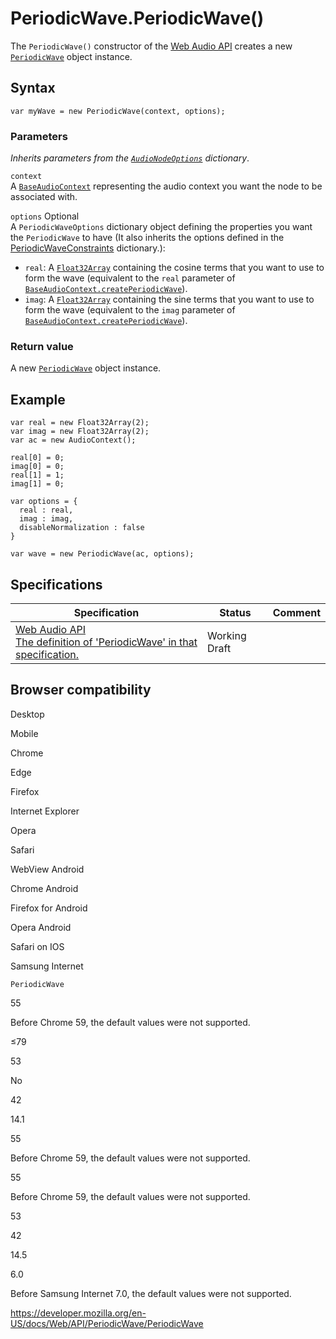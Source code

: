 PeriodicWave.PeriodicWave()
===========================

The `PeriodicWave()` constructor of the [Web Audio API](../web_audio_api) creates a new [`PeriodicWave`](../periodicwave) object instance.

Syntax
------

    var myWave = new PeriodicWave(context, options);

### Parameters

*Inherits parameters from the [`AudioNodeOptions`](../audionodeoptions) dictionary*.

`context`  
A [`BaseAudioContext`](../baseaudiocontext) representing the audio context you want the node to be associated with.

 `options` <span class="badge inline optional">Optional</span>   
A `PeriodicWaveOptions` dictionary object defining the properties you want the `PeriodicWave` to have (It also inherits the options defined in the [PeriodicWaveConstraints](https://webaudio.github.io/web-audio-api/#idl-def-PeriodicWaveConstraints) dictionary.):

-   `real`: A [`Float32Array`](https://developer.mozilla.org/en-US/docs/Web/JavaScript/Reference/Global_Objects/Float32Array) containing the cosine terms that you want to use to form the wave (equivalent to the `real` parameter of [`BaseAudioContext.createPeriodicWave`](../baseaudiocontext/createperiodicwave)).
-   `imag`: A [`Float32Array`](https://developer.mozilla.org/en-US/docs/Web/JavaScript/Reference/Global_Objects/Float32Array) containing the sine terms that you want to use to form the wave (equivalent to the `imag` parameter of [`BaseAudioContext.createPeriodicWave`](../baseaudiocontext/createperiodicwave)).

### Return value

A new [`PeriodicWave`](../periodicwave) object instance.

Example
-------

    var real = new Float32Array(2);
    var imag = new Float32Array(2);
    var ac = new AudioContext();

    real[0] = 0;
    imag[0] = 0;
    real[1] = 1;
    imag[1] = 0;

    var options = {
      real : real,
      imag : imag,
      disableNormalization : false
    }

    var wave = new PeriodicWave(ac, options);

Specifications
--------------

<table><thead><tr class="header"><th>Specification</th><th>Status</th><th>Comment</th></tr></thead><tbody><tr class="odd"><td><a href="https://webaudio.github.io/web-audio-api/#periodicwave">Web Audio API<br />
<span class="small">The definition of 'PeriodicWave' in that specification.</span></a></td><td><span class="spec-wd">Working Draft</span></td><td></td></tr></tbody></table>

Browser compatibility
---------------------

Desktop

Mobile

Chrome

Edge

Firefox

Internet Explorer

Opera

Safari

WebView Android

Chrome Android

Firefox for Android

Opera Android

Safari on IOS

Samsung Internet

`PeriodicWave`

55

Before Chrome 59, the default values were not supported.

≤79

53

No

42

14.1

55

Before Chrome 59, the default values were not supported.

55

Before Chrome 59, the default values were not supported.

53

42

14.5

6.0

Before Samsung Internet 7.0, the default values were not supported.

<a href="https://developer.mozilla.org/en-US/docs/Web/API/PeriodicWave/PeriodicWave" class="_attribution-link">https://developer.mozilla.org/en-US/docs/Web/API/PeriodicWave/PeriodicWave</a>
